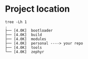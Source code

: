 
# Project location 

```
tree -Lh 1
.
├── [4.0K]  bootloader 
├── [4.0K]  build
├── [4.0K]  modules
├── [4.0K]  personal ----> your repo
├── [4.0K]  tools
└── [4.0K]  zephyr
```